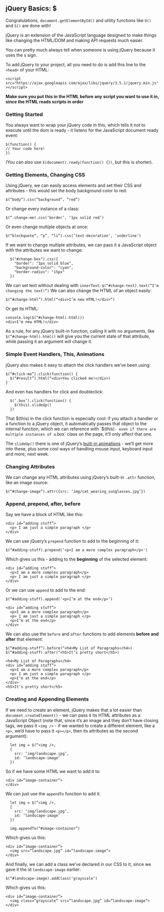 ## jQuery Basics:  $

Congratulations, `document.getElementById()` and utility functions like `O()` and `S()` are done with!

jQuery is an extension of the JavaScript language designed to make things like changing the HTML/DOM and making API requests much easier.

You can pretty much always tell when someone is using jQuery because it uses the `$` sign.

To add jQuery to your project, all you need to do is add this line to the `<head>` of your HTML:

`<script src="https://ajax.googleapis.com/ajax/libs/jquery/3.5.1/jquery.min.js"></script>`

**Make sure you put this in the HTML before any script you want to use it in, since the HTML reads scripts in order**

### Getting Started

You always want to wrap your jQuery code in this, which tells it not to execute until the dom is ready - it listens for the JavaScript document ready event:

```
$(function() {
// Your code here!
})
```

(You can also use `$(document).ready(function() {})`, but this is shorter).

### Getting Elements, Changing CSS

Using jQuery, we can easily access elements and set their CSS and attributes - this would set the body background color to red:

```
$(“body”).css(“background”, “red”)
```

Or change every instance of a class:
```
$(“.change-me).css(‘border’, ‘1px solid red’)
```

Or even change multiple objects at once:

```
$(“blockquote”, “p”, “li”).css(‘text-decoration’, ‘underline’)
```

If we want to change multiple attributes, we can pass it a JavaScript object with the attributes we want to change:
```
  $("#change-box").css({
    "border": "1px solid blue",
    "background-color": "cyan",
    "border-radius": "15px"
  })
```

We can set text without dealing with `innerText`:
`$(“#change-text).text(“I’m changing the text!”)`
We can also change the HTML of an object easily:

```
$(“#change-html”).html(“<div>I’m new HTML!</div>”)
```

Or get its HTML:
```
console.log($(“#change-html).html())
<div>I’m new HTML!</div>
```


As a rule, for any jQuery built-in function, calling it with no arguments, like `$(“#change-html).html()` will give you the current state of that attribute, while passing it an argument will change it.

### Simple Event Handlers, This, Animations

jQuery also makes it easy to attach the click handlers we’ve been using:

```
$(“#click-me”).click(function() {
  $(“#result”).html(“<div>You clicked me!</div>)
}
```

And even has handlers for click and doubleclick:

```
  $(‘.box’).click(function() {
    $(this).slideUp()
  })
```

That $(this) in the click function is especially cool: if you attach a handler or a function to a jQuery object, it automatically passes that object to the internal function, which we can reference with `$(this)` - even if there are multiple instances of a `.box` class on the page, it’ll only affect that one.

The `slideUp()` there is one of jQuery’s [built-in animations](https://www.w3schools.com/jquery/jquery_animate.asp) - we’ll get more into these, plus some cool ways of handling mouse input, keyboard input and more, next week.


### Changing Attributes
We can change any HTML attributes using jQuery’s built-in `.attr` function, like an image source:

```
$(“#change-image”).attr({src: ‘img/cat_wearing_sunglasses.jpg’})
```

### Append, prepend, after, before

Say we have a block of HTML like this:

```
<div id=”adding stuff”>
  <p> I am just a simple paragraph </p>
</div>
```

We can use jQuery’s `prepend` function to add to the beginning of it:

`$(“#adding-stuff).prepend(‘<p>I am a more complex paragraph</p>')`

Which gives us this - adding to the **beginning** of the selected element:

```
<div id=”adding stuff”>
  <p>I am a more complex paragraph</p>
  <p> I am just a simple paragraph </p>
</div>
```

Or we can use `append` to add to the end:

`$(“#adding-stuff).append(‘<p>I’m at the end</p>’)`

```
<div id=”adding stuff”>
  <p>I am a more complex paragraph</p>
  <p> I am just a simple paragraph </p>
  <p>I’m at the end</p>
</div>
```

We can also use the `before` and `after` functions to add elements **before and after** that element:
```
$(“#adding-stuff”).before(“<h4>My List of Paragraphs</h4>)
$(“#adding-stuff).after(“<h5>It’s pretty short</h5>)
```

```
<h4>My List of Paragraphs</h4>
<div id=”adding stuff”>
  <p>I am a more complex paragraph</p>
  <p> I am just a simple paragraph </p>
  <p>I’m at the end</p>
</div>
<h5>It’s pretty short</h5>
```

### Creating and Appending Elements

If we need to create an element, jQuery makes that a lot easier than `document.createElement()` - we can pass it its HTML attributes as a JavaScript Object (note that, since it’s an image and they don’t have closing tags, we pass it `<img />` - if we wanted to create a different element, like a `<p>`, we’d have to pass it `<p></p>`, then its attributes as the second argument):

```
  let img = $(“<img />,
  {
    src: ‘img/landscape.jpg’,
    id: ‘landscape-image’
  })
```

So if we have some HTML we want to add it to:

```
<div id=”image-container”>
</div>
```

We can just use the `appendTo` function to add it:
```
  let img = $(“<img />,
  {
    src: ‘img/landscape.jpg’,
    id: ‘landscape-image’
  })

  img.appendTo(“#image-container”)
```

Which gives us this:

```
<div id=”image-container”>
  <img src=”landscape.jpg” id=”landscape-image”>
</div>
```

And finally, we can add a class we’ve declared in our CSS to it, since we gave it the id `landscape-image` earlier:

```
$(“#landscape-image).addClass(‘grayscale’)
```

Which gives us this:

```
<div id=”image-container”>
  <img class=”grayscale” src=”landscape.jpg” id=”landscape-image”>
</div>
```


